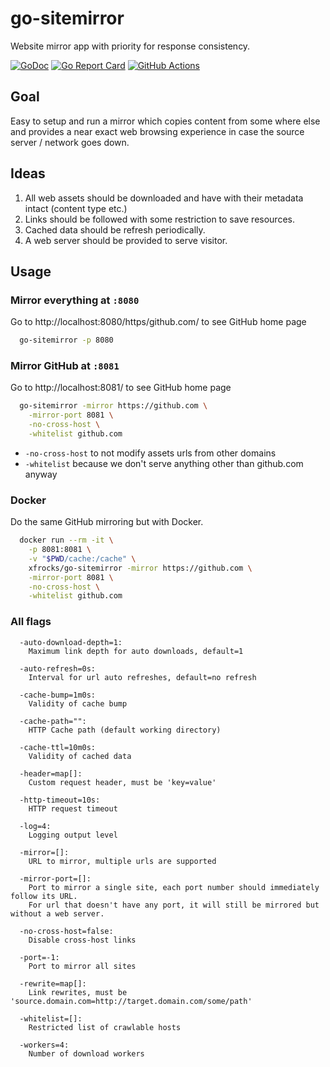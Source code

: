 # go-sitemirror
Website mirror app with priority for response consistency.

[![GoDoc](https://godoc.org/github.com/daohoangson/go-sitemirror/engine?status.svg)](https://godoc.org/github.com/daohoangson/go-sitemirror/engine)
[![Go Report Card](https://goreportcard.com/badge/github.com/daohoangson/go-sitemirror)](https://goreportcard.com/report/github.com/daohoangson/go-sitemirror)
[![GitHub Actions](https://github.com/daohoangson/go-sitemirror/actions/workflows/go.yml/badge.svg)](https://github.com/daohoangson/go-sitemirror/actions/workflows/go.yml)

## Goal
Easy to setup and run a mirror which copies content from some where else and provides a near exact web browsing experience in case the source server / network goes down.

## Ideas
1. All web assets should be downloaded and have with their metadata intact (content type etc.)
1. Links should be followed with some restriction to save resources.
1. Cached data should be refresh periodically.
1. A web server should be provided to serve visitor.

## Usage

### Mirror everything at `:8080`
Go to http://localhost:8080/https/github.com/ to see GitHub home page

```bash
  go-sitemirror -p 8080
```

### Mirror GitHub at `:8081`
Go to http://localhost:8081/ to see GitHub home page

```bash
  go-sitemirror -mirror https://github.com \
    -mirror-port 8081 \
    -no-cross-host \
    -whitelist github.com
```

* `-no-cross-host` to not modify assets urls from other domains
* `-whitelist` because we don't serve anything other than github.com anyway

### Docker

Do the same GitHub mirroring but with Docker.

```bash
  docker run --rm -it \
    -p 8081:8081 \
    -v "$PWD/cache:/cache" \
    xfrocks/go-sitemirror -mirror https://github.com \
    -mirror-port 8081 \
    -no-cross-host \
    -whitelist github.com
```

### All flags

```
  -auto-download-depth=1:
    Maximum link depth for auto downloads, default=1

  -auto-refresh=0s:
    Interval for url auto refreshes, default=no refresh

  -cache-bump=1m0s:
    Validity of cache bump

  -cache-path="":
    HTTP Cache path (default working directory)

  -cache-ttl=10m0s:
    Validity of cached data

  -header=map[]:
    Custom request header, must be 'key=value'

  -http-timeout=10s:
    HTTP request timeout

  -log=4:
    Logging output level

  -mirror=[]:
    URL to mirror, multiple urls are supported

  -mirror-port=[]:
    Port to mirror a single site, each port number should immediately follow its URL.
    For url that doesn't have any port, it will still be mirrored but without a web server.

  -no-cross-host=false:
    Disable cross-host links

  -port=-1:
    Port to mirror all sites

  -rewrite=map[]:
    Link rewrites, must be 'source.domain.com=http://target.domain.com/some/path'

  -whitelist=[]:
    Restricted list of crawlable hosts

  -workers=4:
    Number of download workers
```
